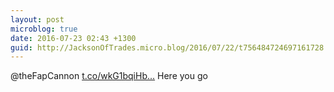 ```yaml
---
layout: post
microblog: true
date: 2016-07-23 02:43 +1300
guid: http://JacksonOfTrades.micro.blog/2016/07/22/t756484724697161728.html
---
```

@theFapCannon [t.co/wkG1bqiHb...](https://t.co/wkG1bqiHbZ) Here you go
